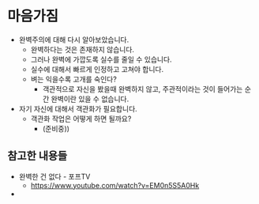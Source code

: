 # 마음가짐

- 완벽주의에 대해 다시 알아보았습니다.
  - 완벽하다는 것은 존재하지 않습니다.
  - 그러나 완벽에 가깝도록 실수를 줄일 수 있습니다.
  - 실수에 대해서 빠르게 인정하고 고쳐야 합니다.
  - 벼는 익을수록 고개를 숙인다?
    - 객관적으로 자신을 봤을때 완벽하지 않고, 주관적이라는 것이 들어가는 순간 완벽이란 있을 수 없습니다.
- 자기 자신에 대해서 객관화가 필요합니다.
  - 객관화 작업은 어떻게 하면 될까요?
    - (준비중))


## 참고한 내용들
- 완벽한 건 없다 - 포프TV
  - https://www.youtube.com/watch?v=EM0n5S5A0Hk
- 